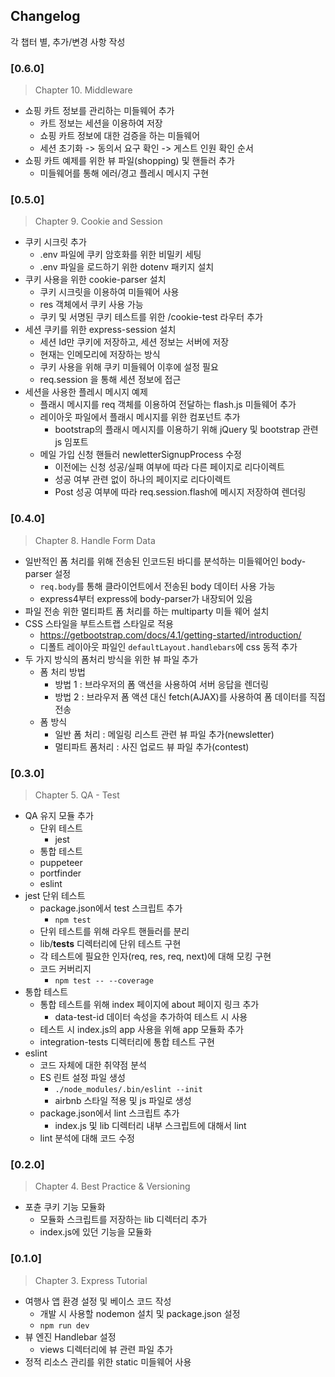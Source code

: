 ## Changelog

각 챕터 별, 추가/변경 사항 작성

### [0.6.0]

> Chapter 10. Middleware

- 쇼핑 카트 정보를 관리하는 미들웨어 추가
  - 카트 정보는 세션을 이용하여 저장
  - 쇼핑 카트 정보에 대한 검증을 하는 미들웨어
  - 세션 초기화 -> 동의서 요구 확인 -> 게스트 인원 확인 순서
- 쇼핑 카트 예제를 위한 뷰 파일(shopping) 및 핸들러 추가
  - 미들웨어를 통해 에러/경고 플레시 메시지 구현


### [0.5.0]

> Chapter 9. Cookie and Session

- 쿠키 시크릿 추가
  - .env 파일에 쿠키 암호화를 위한 비밀키 세팅
  - .env 파일을 로드하기 위한 dotenv 패키지 설치
- 쿠키 사용을 위한 cookie-parser 설치
  - 쿠키 시크릿을 이용하여 미들웨어 사용
  - res 객체에서 쿠키 사용 가능
  - 쿠키 및 서명된 쿠키 테스트를 위한 /cookie-test 라우터 추가
- 세션 쿠키를 위한 express-session 설치
  - 세션 Id만 쿠키에 저장하고, 세션 정보는 서버에 저장
  - 현재는 인메모리에 저장하는 방식
  - 쿠키 사용을 위해 쿠키 미들웨어 이후에 설정 필요
  - req.session 을 통해 세션 정보에 접근
- 세션을 사용한 플레시 메시지 예제
  - 플래시 메시지를 req 객체를 이용하여 전달하는 flash.js 미들웨어 추가
  - 레이아웃 파일에서 플래시 메시지를 위한 컴포넌트 추가
    - bootstrap의 플래시 메시지를 이용하기 위해 jQuery 및 bootstrap 관련 js 임포트
  - 메일 가입 신청 핸들러 newletterSignupProcess 수정
    - 이전에는 신청 성공/실패 여부에 따라 다른 페이지로 리다이렉트
    - 성공 여부 관련 없이 하나의 페이지로 리다이렉트
    - Post 성공 여부에 따라 req.session.flash에 메시지 저장하여 렌더링


### [0.4.0]

> Chapter 8. Handle Form Data

- 일반적인 폼 처리를 위해 전송된 인코드된 바디를 분석하는 미들웨어인 body-parser 설정
  - `req.body`를 통해 클라이언트에서 전송된 body 데이터 사용 가능
  - express4부터 express에 body-parser가 내장되어 있음
- 파일 전송 위한 멀티파트 폼 처리를 하는 multiparty 미들 웨어 설치
- CSS 스타일을 부트스트랩 스타일로 적용
  - https://getbootstrap.com/docs/4.1/getting-started/introduction/
  - 디폴트 레이아웃 파일인 `defaultLayout.handlebars`에 css 동적 추가
- 두 가지 방식의 폼처리 방식을 위한 뷰 파일 추가
  - 폼 처리 방법
    - 방법 1 : 브라우저의 폼 액션을 사용하여 서버 응답을 렌더링
    - 방법 2 : 브라우저 폼 액션 대신 fetch(AJAX)를 사용하여 폼 데이터를 직접 전송
  - 폼 방식 
    - 일반 폼 처리 : 메일링 리스트 관련 뷰 파일 추가(newsletter)
    - 멀티파트 폼처리 : 사진 업로드 뷰 파일 추가(contest)

  
### [0.3.0]

> Chapter 5. QA - Test

- QA 유지 모듈 추가
  - 단위 테스트
    - jest 
  - 통합 테스트
   - puppeteer
   - portfinder
  - eslint
- jest 단위 테스트
  - package.json에서 test 스크립트 추가
    - `npm test`
  - 단위 테스트를 위해 라우트 핸들러를 분리
  - lib/__tests__ 디렉터리에 단위 테스트 구현
  - 각 테스트에 필요한 인자(req, res, req, next)에 대해 모킹 구현
  - 코드 커버리지
    - `npm test -- --coverage`
- 통합 테스트
  - 통합 테스트를 위해 index 페이지에 about 페이지 링크 추가
    - data-test-id 데이터 속성을 추가하여 테스트 시 사용
  - 테스트 시 index.js의 app 사용을 위해 app 모듈화 추가
  - integration-tests 디렉터리에 통합 테스트 구현
- eslint
  - 코드 자체에 대한 취약점 분석
  - ES 린트 설정 파일 생성
    - `./node_modules/.bin/eslint --init`
    - airbnb 스타일 적용 및 js 파일로 생성
  - package.json에서 lint 스크립트 추가
    - index.js 및 lib 디렉터리 내부 스크립트에 대해서 lint
  - lint 분석에 대해 코드 수정

### [0.2.0]

> Chapter 4. Best Practice & Versioning

- 포츈 쿠키 기능 모듈화
  - 모듈화 스크립트를 저장하는 lib 디렉터리 추가
  - index.js에 있던 기능을 모듈화

### [0.1.0]

> Chapter 3. Express Tutorial

- 여행사 앱 환경 설정 및 베이스 코드 작성
  - 개발 시 사용할 nodemon 설치 및 package.json 설정
  - `npm run dev`
- 뷰 엔진 Handlebar 설정
  - views 디렉터리에 뷰 관련 파일 추가
- 정적 리소스 관리를 위한 static 미들웨어 사용
